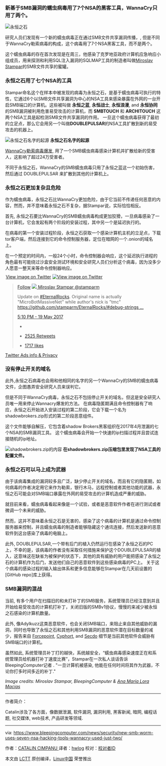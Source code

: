 ### 新基于SMB漏洞的蠕虫病毒用了7个NSA的黑客工具，WannaCry只用了两个。
      

![永恒之石](https://www.bleepstatic.com/content/posts/2017/05/19/EternalRocks.png)

研究人员们发现有一个新的蠕虫病毒正在通过SMB文件共享漏洞传播，, 但是不同于WannaCry勒索病毒的构成，这个病毒用了7个NSA黑客工具，而不是两个。

这个蠕虫病毒的存在首次发现是在周三，他感染了克罗地亚政府计算机应急响应小组成员，用来探测和利用SQL注入漏洞的SQLMAP工具的制造者叫做[Miroslav Stampar][15]的SMB文件共享的蜜罐。

### 永恒之石用了七个NSA的工具

Stampar命名这个在样本中被发现的病毒为永恒之石，是基于蠕虫病毒可执行的特性，它通过6个以SMB文件共享漏洞为中心的NSA工具来感染暴露在外网的一台开启SMB端口的计算机。这些被叫做 **永恒之蓝**, **永恒战士**, **永恒浪漫**, and **永恒协同**的SMB漏洞被利用危害易受攻击的计算机，而  **SMBTOUCH** 和 **ARCHITOUCH** 这两个NSA工具是起检测SMB文件共享漏洞的作用。
一旦这个蠕虫病毒获得了最初的立足点，那么它会用另一个叫做**DOUBLEPULSAR**的NSA工具扩散到新的易受攻击的机器上。

![永恒之石名字的起源](https://www.bleepstatic.com/images/news/u/986406/Malware/EternalRocks-properties.png)
**永恒之石名字的起源**

[WannaCry勒索病毒爆发][16], 用了一个SMB蠕虫病毒感染计算机并扩散给新的受害人，这影响了超过24万受害者。


不同于永恒之石，WannaCry的SMB蠕虫病毒只用了永恒之蓝这一个初始伤害，然后通过 DOUBLEPULSAR 来扩散到其他的计算机上。

### 永恒之石更加复杂且危险

作为蠕虫病毒，永恒之石比WannaCry更加危险，由于它当前不传递任何恶意的内容，然而，并不意味着永恒之石不复杂，据Stampar说，实际恰恰相反。

首先, 永恒之石要比WannaCry的SMB蠕虫病毒构成更加狡猾，一旦病毒感染了一台计算机，它会发起有两个阶段的安装过程，其中另一个是延迟执行的。

在病毒的第一个安装过程阶段，永恒之石获取一个感染计算机主机的立足点，下载tor客户端，然后连接到它的命令控制服务器，定位在暗网的一个.onion的域名上。

在一个预定的时间内，一般24个小时，命令控制器会响应，这个延迟执行进程的角色最有可能绕过沙盒安全测试环境和安全研究人员们分析这个病毒，因为没多少人愿意一整天来等命令控制器响应。
<twitterwidget class="twitter-tweet twitter-tweet-rendered" id="twitter-widget-0" data-tweet-id="865494946974900224" style="position: static; visibility: visible; display: block; transform: rotate(0deg); width: 500px; margin: 10px auto; max-width: 100%; min-width: 220px;">[View image on Twitter][10] [![View image on Twitter](https://pbs.twimg.com/media/DALa50RUwAAXWlg.jpg:small "View image on Twitter")][5] 

> [ Follow][1] [![](https://pbs.twimg.com/profile_images/687638130694995970/Xtras5w3_normal.png) Miroslav Stampar @stamparm][6]
> 
> Update on [#EternalRocks][7]. Original name is actually "MicroBotMassiveNet" while author's nick is "tmc" [https://github.com/stamparm/EternalRocks/#debug-strings …][8]
> 
> [<time class="dt-updated" datetime="2017-05-19T09:10:50+0000" pubdate="" title="Time posted: 19 May 2017, 09:10:50 (UTC)">5:10 PM - 19 May 2017</time>][9]
> 
> *   [][2]
> 
> *   [ 2525 Retweets][3]
> 
> *   [ 1717 likes][4]

[Twitter Ads info & Privacy][11]</twitterwidget>

### 没有停止开关的域名

此外,永恒之石病毒也会用和他相同的名字的另一个WannaCry的SMB的蠕虫病毒文件，企图愚弄安全研究人员来误判它。 

但是不同于WannaCry病毒，永恒之石不包括停止开关的域名，但这是安全研究人员唯一用来停止Wannacry爆发的方法。
在病毒隐匿期满且命令控制器有了响应，永恒之石开始进入安装过程的第二阶段，它会下载一个名为shadowbrokers.zip形式的第二阶段恶意组件。

这个文件能够自解压，它包含着shadow Brokers黑客组织在2017年4月泄漏的七个NSA的SMB漏洞工具。
这个蠕虫病毒会开始一个快速的ip扫描过程并且尝试连接随机的ip地址。

![shadowbrokers.zip的内容](https://www.bleepstatic.com/images/news/u/986406/Malware/EternalRocks-exploits.png)
**在shadowbrokers.zip压缩包里发现了NSA工具的配置文件。**

### 永恒之石可以马上成为武器

由于该病毒集成的漏洞较多且广泛，缺少停止开关的域名，而且有它的隐匿期，如何病毒的作者决定用它来作为勒索，银行木马，远程控制或者其他功能的武器，永恒之石可能会对SMB端口暴露在外网的易受攻击的计算机造成严重的威胁。

就目前来看，蠕虫病毒看起来像是一个试验，或者是恶意软件作者在进行测试或者微调一个未来的威胁。

然而，这并不意味着永恒之石是无害的，感染了这个病毒的计算机是通过命令控制服务器来控制，并且蠕虫病毒的制造者能够隐藏这个通讯连接，然后发送新的恶意软件到这台感染了病毒的电脑上。

此外, DOUBLEPULSAR,一个带有后门的植入仍然运行在感染了永恒之石的PC上，不幸的是，该病毒的作者没有采取任何措施来保护这个DOUBLEPULSAR的植入，这意味这在缺省为被保护的状态下，其他的具有威胁的用户能把感染了永恒之石的计算机作为后门，发送他们自己的恶意软件到这些感染病毒的PC上。
关于这个病毒的感染过程的输入输出体系和更多信息能够在Stampar在几天前设置的[GitHub repo]库上获得。

### SMB漏洞的混战

当前, 有多个用户在扫描旧的和未打补丁的SMB服务，系统管理员已经注意到并且开始给易受攻击的计算机打补丁，关闭旧版的SMBv1协议，慢慢的来减少被永恒之石感染的计算机数量。

此外, 像Adylkuzz这类恶意软件，也会关闭SMB端口，来阻止来自其他威胁的漏洞，同时也导致了永恒之石和其他利用SMB漏洞的恶意软件潜在目标数量的减少，报告来自 [Forcepoint][21], [Cyphort][22], and [Secdo][23] 细节是当前其他软件会威胁有SMB端口的计算机。

虽然如此, 系统管理员补丁打的越快，系统越安全，“蠕虫病毒感染速度正在和系统管理员给机器打补丁速度比赛”，Stampar在一次私人谈话告诉BleepingComputer记者 . "一旦计算机被感染, 他能在任何时间将其作为武器，不论你打多时间多近的补丁."

 _Image credits: Miroslav Stampar, BleepingComputer & [Ana María Lora Macias][13]_

--------------------------------------------------------------------------------

作者简介：

Catalin涉及了各方面，像数据泄漏, 软件漏洞, 漏洞利用, 黑客新闻, 暗网, 编程话题, 社交媒体, web技术, 产品研发等领域.

---------------

via: https://www.bleepingcomputer.com/news/security/new-smb-worm-uses-seven-nsa-hacking-tools-wannacry-used-just-two/

作者：[CATALIN CIMPANU ][a]
译者：[hwlog](https://github.com/hwlog)
校对：[校对者ID](https://github.com/校对者ID)

本文由 [LCTT](https://github.com/LCTT/TranslateProject) 原创编译，[Linux中国](https://linux.cn/) 荣誉推出

[a]:https://www.bleepingcomputer.com/author/catalin-cimpanu/
[1]:https://twitter.com/stamparm
[2]:https://twitter.com/intent/tweet?in_reply_to=865494946974900224
[3]:https://twitter.com/intent/retweet?tweet_id=865494946974900224
[4]:https://twitter.com/intent/like?tweet_id=865494946974900224
[5]:https://twitter.com/stamparm/status/865494946974900224/photo/1
[6]:https://twitter.com/stamparm
[7]:https://twitter.com/hashtag/EternalRocks?src=hash
[8]:https://t.co/xqoxkNYfM7
[9]:https://twitter.com/stamparm/status/865494946974900224
[10]:https://twitter.com/stamparm/status/865494946974900224/photo/1
[11]:https://support.twitter.com/articles/20175256
[12]:https://www.bleepingcomputer.com/news/security/new-smb-worm-uses-seven-nsa-hacking-tools-wannacry-used-just-two/#comment_form
[13]:https://thenounproject.com/search/?q=worm&i=24323
[14]:https://www.bleepingcomputer.com/author/catalin-cimpanu/
[15]:https://about.me/stamparm
[16]:https://www.bleepingcomputer.com/news/security/wana-decrypt0r-ransomware-using-nsa-exploit-leaked-by-shadow-brokers-is-on-a-rampage/
[17]:https://www.bleepingcomputer.com/news/security/shadow-brokers-release-new-files-revealing-windows-exploits-swift-attacks/
[18]:https://www.bleepingcomputer.com/news/security/over-36-000-computers-infected-with-nsas-doublepulsar-malware/
[19]:https://github.com/stamparm/EternalRocks/
[20]:https://www.bleepingcomputer.com/news/security/adylkuzz-cryptocurrency-miner-may-have-saved-you-from-the-wannacry-ransomware/
[21]:https://blogs.forcepoint.com/security-labs/wannacry-multiple-malware-families-using-eternalblue-exploit
[22]:https://www.cyphort.com/eternalblue-exploit-actively-used-deliver-remote-access-trojans/
[23]:http://blog.secdo.com/multiple-groups-exploiting-eternalblue-weeks-before-wannacry
